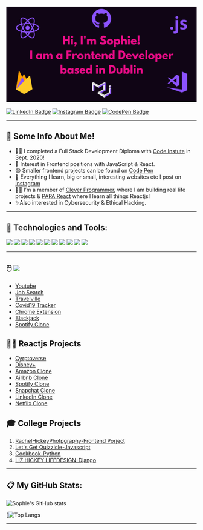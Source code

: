![](header.png)

[![LinkedIn Badge](https://img.shields.io/badge/LinkedIn-Profile-informational?style=flat&logo=linkedin&logoColor=white&color=eb0c88)](https://www.linkedin.com/in/sophiehickey/)
[![Instagram Badge](https://img.shields.io/badge/Instagram-Profile-informational?style=flat&logo=instagram&logoColor=white&color=eb0c88)](https://www.instagram.com/irishgirldeveloper/)
[![CodePen Badge](https://img.shields.io/badge/CodePen-Profile-informational?style=flat&logo=codepen&logoColor=white&color=eb0c88)](https://codepen.io/SophH93)

<hr>

## 👧 **Some Info About Me!**

- 👩‍🎓 I completed a Full Stack Development Diploma with [Code Instute](https://codeinstitute.net/) in Sept. 2020!
- 🙏 Interest in Frontend positions with JavaScript & React.
- 😄 Smaller frontend projects can be found on [Code Pen](https://codepen.io/SophH93)
- 📱 Everything I learn, big or small, interesting websites etc I post on [Instagram](<(https://www.instagram.com/irishgirldeveloper/)>)
- 👩‍💻 I’m a member of [Clever Programmer](https://www.cleverprogrammer.com/), where I am building real life projects & [PAPA React](https://www.papareact.com/) where I learn all things Reactjs!
- ✨Also interested in Cybersecurity & Ethical Hacking.

<hr>

## 🔧 **Technologies and Tools:**

![](https://img.shields.io/badge/Javascript-informational?style=flat&logo=<LOGO_NAME>&logoColor=white&color=8c52ff)
![](https://img.shields.io/badge/Reactjs-informational?style=flat&logo=<LOGO_NAME>&logoColor=white&color=8c52ff)
![](https://img.shields.io/badge/Material_Ui-informational?style=flat&logo=<LOGO_NAME>&logoColor=white&color=8c52ff)
![](https://img.shields.io/badge/Bootstrap-informational?style=flat&logo=<LOGO_NAME>&logoColor=white&color=8c52ff)
![](https://img.shields.io/badge/Styled_Components-informational?style=flat&logo=<LOGO_NAME>&logoColor=white&color=8c52ff)
![](https://img.shields.io/badge/Firebase-informational?style=flat&logo=<LOGO_NAME>&logoColor=white&color=8c52ff)
![](https://img.shields.io/badge/Python-informational?style=flat&logo=<LOGO_NAME>&logoColor=white&color=8c52ff)
![](https://img.shields.io/badge/APIs-informational?style=flat&logo=<LOGO_NAME>&logoColor=white&color=8c52ff)
![](https://img.shields.io/badge/Git-informational?style=flat&logo=<LOGO_NAME>&logoColor=white&color=8c52ff)
![](https://img.shields.io/badge/Visual_Studio_Code-informational?style=flat&logo=<LOGO_NAME>&logoColor=white&color=8c52ff)
![](https://img.shields.io/badge/Canva-informational?style=flat&logo=<LOGO_NAME>&logoColor=white&color=8c52ff)

<hr>

## 🖱️ ![](https://img.shields.io/badge/JAVASCRIPT_PROJECTS-informational?style=flat&logo=&logoColor=white&color=8c52ff)

- [Youtube](https://github.com/SophieH93/youtube)
- [Job Search](https://github.com/SophieH93/SAAS-JobSearch)
- [Travelville](https://github.com/SophieH93/travelvilleMaterialze/blob/master/index.html)
- [Covid19 Tracker](https://github.com/SophieH93/Covid19Tracker)
- [Chrome Extension](https://github.com/SophieH93/chromeExtension)
- [Blackjack](https://github.com/SophieH93/blackjack)
- [Spotify Clone](https://github.com/SophieH93/spotify_clone)

## 👩‍💻 **Reactjs Projects**

- [Cyrptoverse](https://github.com/SophieH93/CryptocurrencyApp)
- [Disney+](https://github.com/SophieH93/DisneyPlus)
- [Amazon Clone](https://github.com/SophieH93/amazonClone2)
- [Airbnb Clone](https://github.com/SophieH93/airbnbClone)
- [Spotify Clone](https://github.com/SophieH93/spotify_clone)
- [Snapchat Clone](https://github.com/SophieH93/snapchatClone)
- [LinkedIn Clone](https://github.com/SophieH93/linkedInClone)
- [Netflix Clone](https://github.com/SophieH93/Netflix-Clone)

## 🎓 **College Projects**

1. [RachelHickeyPhotpgraphy-Frontend Porject](https://sophieh93.github.io/RachelHickeyPhotpgraphy/)
2. [Let's Get Quizzicle-Javascript](https://sophieh93.github.io/letsgetquizzicle/)
3. [Cookbook-Python](http://my-cookbook2020.herokuapp.com/home)
4. [LIZ HICKEY LIFEDESIGN-Django](https://lizhickeylifedesign.herokuapp.com/)

<hr>

## 📋 **My GitHub Stats:**

![Sophie's GitHub stats](https://github-readme-stats.vercel.app/api?username=SophieH93&show_icons=true&theme=radical)

[![Top Langs](https://github-readme-stats.vercel.app/api/top-langs/?username=SophieH93&layout=compact&show_icons=true&theme=radical)

[website]: sophies-portfolio.herokuapp.com/
[instagram]: https://www.instagram.com/irishgirldeveloper
[linkedin]: https://www.linkedin.com/in/sophiehickey/
[blog]: https://irishgirldeveloper.blogspot.com/
[webdevplaylist]: https://www.youtube.com/playlist?list=PLkwxH9e_vrAJ0WbEsFA9W3I1W-g_BTsbt
[jsplaylist]: https://www.youtube.com/playlist?list=PLkwxH9e_vrALRJKu7wfXby3MKeflhTu6B
[cssplaylist]: https://www.youtube.com/playlist?list=PLkwxH9e_vrALSdvZuEh6gqQdmDoDIoqz4
[reactplaylist]: https://www.youtube.com/playlist?list=PLkwxH9e_vrAK4TdffpxKY3QGyHCpxFcQ0

<hr>
